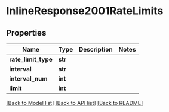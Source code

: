 # InlineResponse2001RateLimits

## Properties
Name | Type | Description | Notes
------------ | ------------- | ------------- | -------------
**rate_limit_type** | **str** |  | 
**interval** | **str** |  | 
**interval_num** | **int** |  | 
**limit** | **int** |  | 

[[Back to Model list]](../README.md#documentation-for-models) [[Back to API list]](../README.md#documentation-for-api-endpoints) [[Back to README]](../README.md)

